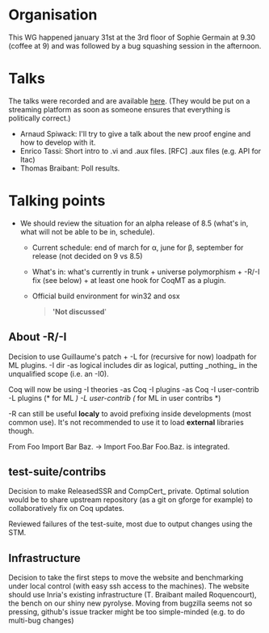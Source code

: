 
Organisation
============

This WG happened january 31st at the 3rd floor of Sophie Germain at 9.30 (coffee at 9) and was followed by a bug squashing session in the afternoon.

Talks
=====

The talks were recorded and are available [here](http://www.pps.univ-paris-diderot.fr/~pboutill/coq-night/coqwg-20140131/). (They would be put on a streaming platform as soon as someone ensures that everything is politically correct.)

-   Arnaud Spiwack: I'll try to give a talk about the new proof engine and how to develop with it.
-   Enrico Tassi: Short intro to .vi and .aux files. \[RFC\] .aux files (e.g. API for ltac)
-   Thomas Braibant: Poll results.

Talking points
==============

-   We should review the situation for an alpha release of 8.5 (what's in, what will not be able to be in, schedule).
    -   Current schedule: end of march for α, june for β, september for release (not decided on 9 vs 8.5)
    -   What's in: what's currently in trunk + universe polymorphism + -R/-I fix (see below) + at least one hook for CoqMT as a plugin.
    -   Official build environment for win32 and osx

        > **'Not discussed**'

About -R/-I
-----------

Decision to use Guillaume's patch + -L for (recursive for now) loadpath for ML plugins. -I dir -as logical includes dir as logical, putting \_nothing\_ in the unqualified scope (i.e. an -I0).

Coq will now be using -I theories -as Coq -I plugins -as Coq -I user-contrib -L plugins (\* for ML *) -L user-contrib (* for ML in user contribs \*)

-R can still be useful **localy** to avoid prefixing inside developments (most common use). It's not recommended to use it to load **external** libraries though.

From Foo Import Bar Baz. -&gt; Import Foo.Bar Foo.Baz. is integrated.

test-suite/contribs
-------------------

Decision to make ReleasedSSR and CompCert\_ private. Optimal solution would be to share upstream repository (as a git on gforge for example) to collaboratively fix on Coq updates.

Reviewed failures of the test-suite, most due to output changes using the STM.

Infrastructure
--------------

Decision to take the first steps to move the website and benchmarking under local control (with easy ssh access to the machines). The website should use Inria's existing infrastructure (T. Braibant mailed Roquencourt), the bench on our shiny new pyrolyse. Moving from bugzilla seems not so pressing, github's issue tracker might be too simple-minded (e.g. to do multi-bug changes)
